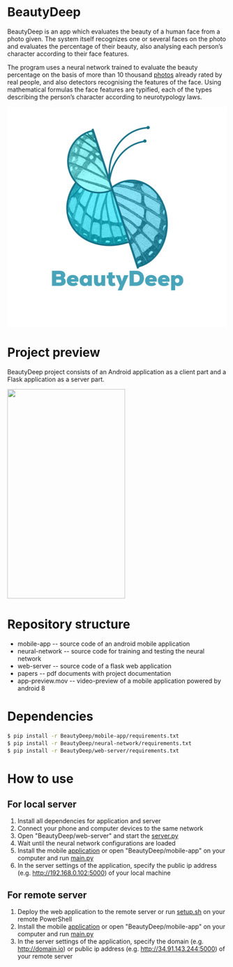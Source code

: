 # BeautyDeep

BeautyDeep is an app which evaluates the beauty of a human face from a photo given. The system itself recognizes one or several faces on the photo and evaluates the percentage of their beauty, also analysing each person’s character according to their face features. 

The program uses a neural network trained to evaluate the beauty percentage on the basis of more than 10 thousand [photos](https://github.com/HCIILAB/SCUT-FBP5500-Database-Release) already rated by real people, and also detectors recognising the features of the face. Using mathematical formulas the face features are typified, each of the types describing the person’s character according to neurotypology laws.

![](https://github.com/Defaultin/BeautyDeep/blob/master/mobile-app/images/logo-bg.png "BeautyDeep")

# Project preview

BeautyDeep project consists of an Android application as a client part and a Flask application as a server part.

<img src="https://github.com/Defaultin/BeautyDeep/blob/master/papers/app-preview.gif" width="270" height="480" />

# Repository structure

* mobile-app -- source code of an android mobile application
* neural-network -- source code for training and testing the neural network
* web-server -- source code of a flask web application
* papers -- pdf documents with project documentation
* app-preview.mov -- video-preview of a mobile application powered by android 8

# Dependencies

```bash
$ pip install -r BeautyDeep/mobile-app/requirements.txt
$ pip install -r BeautyDeep/neural-network/requirements.txt
$ pip install -r BeautyDeep/web-server/requirements.txt
```

# How to use

## For local server

1. Install all dependencies for application and server
2. Connect your phone and computer devices to the same network
3. Open "BeautyDeep/web-server" and start the [server.py](https://github.com/Defaultin/BeautyDeep/blob/master/web-server/server.py)
4. Wait until the neural network configurations are loaded
5. Install the mobile [application](https://drive.google.com/uc?export=download&id=1FpxAb0mg5gEAKXC7Pxw6q5OkXrXsylHQ) or open "BeautyDeep/mobile-app" on your computer and run [main.py](https://github.com/Defaultin/BeautyDeep/blob/master/mobile-app/main.py)
6. In the server settings of the application, specify the public ip address (e.g. http://192.168.0.102:5000) of your local machine

## For remote server

1. Deploy the web application to the remote server or run [setup.sh](https://github.com/Defaultin/BeautyDeep/blob/master/web-server/setup.sh) on your remote PowerShell
2. Install the mobile [application](https://drive.google.com/uc?export=download&id=1FpxAb0mg5gEAKXC7Pxw6q5OkXrXsylHQ) or open "BeautyDeep/mobile-app" on your computer and run [main.py](https://github.com/Defaultin/BeautyDeep/blob/master/mobile-app/main.py)
3. In the server settings of the application, specify the domain (e.g. http://domain.io) or public ip address (e.g. http://34.91.143.244:5000) of your remote server
